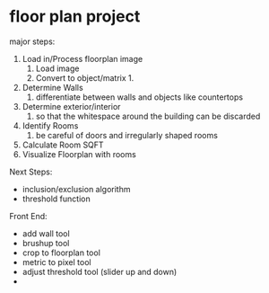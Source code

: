 # floor plan project

major steps:
1. Load in/Process floorplan image
   1. Load image
   2. Convert to object/matrix
      1. 
2. Determine Walls
   1. differentiate between walls and objects like countertops
3. Determine exterior/interior
   1. so that the whitespace around the building can be discarded
4. Identify Rooms
   1. be careful of doors and irregularly shaped rooms
5. Calculate Room SQFT
6. Visualize Floorplan with rooms


Next Steps:
- inclusion/exclusion algorithm
- threshold function
  

Front End:
- add wall tool
- brushup tool
- crop to floorplan tool
- metric to pixel tool
- adjust threshold tool (slider up and down)
- 